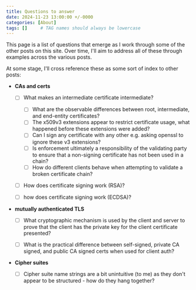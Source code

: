 ```yaml
---
title: Questions to answer
date: 2024-11-23 13:00:00 +/-0000
categories: [About]
tags: []     # TAG names should always be lowercase
---
```



This page is a list of questions that emerge as I work through some of the other posts on this site.  Over time, I'll aim to address all of these through examples across the various posts.

At some stage, I'll cross reference these as some sort of index to other posts:

- **CAs and certs**
  - [ ] What makes an intermediate certificate intermediate?
    - [ ] What are the observable differences between root, intermediate, and end-entity certificates?
    - [ ] The x509v3 extensions appear to restrict certificate usage, what happened before these extensions were added?
    - [ ] Can I sign any certificate with any other e.g. asking openssl to ignore these v3 extensions?
    - [ ] Is enforcement ultimately a responsibility of the validating party to ensure that a non-signing certificate has not been used in a chain?
    - [ ] How do different clients behave when attempting to validate a broken certificate chain?
  - [ ] How does certificate signing work (RSA)?
  - [ ] how does certificate signing work (ECDSA)?


- **mutually authenticated TLS**
  - [ ] What cryptographic mechanism is used by the client and server to prove that the client has the private key for the client certificate presented?
  - [ ] What is the practical difference between self-signed, private CA signed, and public CA signed certs when used for client auth?


- **Cipher suites**
  - [ ] Cipher suite name strings are a bit unintuitive (to me) as they don't appear to be structured - how do they hang together?

